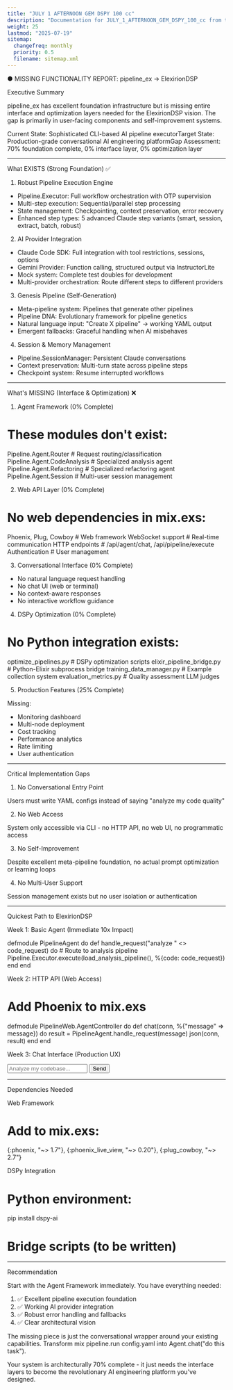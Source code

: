 ```yaml
---
title: "JULY 1 AFTERNOON GEM DSPY 100 cc"
description: "Documentation for JULY_1_AFTERNOON_GEM_DSPY_100_cc from the Pipeline ex repository."
weight: 25
lastmod: "2025-07-19"
sitemap:
  changefreq: monthly
  priority: 0.5
  filename: sitemap.xml
---
```


● MISSING FUNCTIONALITY REPORT: pipeline_ex → ElexirionDSP

  Executive Summary

  pipeline_ex has excellent foundation infrastructure but is missing entire interface and optimization layers needed for the ElexirionDSP vision. The gap is
  primarily in user-facing components and self-improvement systems.

  Current State: Sophisticated CLI-based AI pipeline executorTarget State: Production-grade conversational AI engineering platformGap Assessment: 70% foundation
  complete, 0% interface layer, 0% optimization layer

  ---
  What EXISTS (Strong Foundation) ✅

  1. Robust Pipeline Execution Engine

  - Pipeline.Executor: Full workflow orchestration with OTP supervision
  - Multi-step execution: Sequential/parallel step processing
  - State management: Checkpointing, context preservation, error recovery
  - Enhanced step types: 5 advanced Claude step variants (smart, session, extract, batch, robust)

  2. AI Provider Integration

  - Claude Code SDK: Full integration with tool restrictions, sessions, options
  - Gemini Provider: Function calling, structured output via InstructorLite
  - Mock system: Complete test doubles for development
  - Multi-provider orchestration: Route different steps to different providers

  3. Genesis Pipeline (Self-Generation)

  - Meta-pipeline system: Pipelines that generate other pipelines
  - Pipeline DNA: Evolutionary framework for pipeline genetics
  - Natural language input: "Create X pipeline" → working YAML output
  - Emergent fallbacks: Graceful handling when AI misbehaves

  4. Session & Memory Management

  - Pipeline.SessionManager: Persistent Claude conversations
  - Context preservation: Multi-turn state across pipeline steps
  - Checkpoint system: Resume interrupted workflows

  ---
  What's MISSING (Interface & Optimization) ❌

  1. Agent Framework (0% Complete)

  # These modules don't exist:
  Pipeline.Agent.Router         # Request routing/classification
  Pipeline.Agent.CodeAnalysis   # Specialized analysis agent
  Pipeline.Agent.Refactoring    # Specialized refactoring agent
  Pipeline.Agent.Session        # Multi-user session management

  2. Web API Layer (0% Complete)

  # No web dependencies in mix.exs:
  Phoenix, Plug, Cowboy        # Web framework
  WebSocket support            # Real-time communication
  HTTP endpoints               # /api/agent/chat, /api/pipeline/execute
  Authentication               # User management

  3. Conversational Interface (0% Complete)

  - No natural language request handling
  - No chat UI (web or terminal)
  - No context-aware responses
  - No interactive workflow guidance

  4. DSPy Optimization (0% Complete)

  # No Python integration exists:
  optimize_pipelines.py        # DSPy optimization scripts
  elixir_pipeline_bridge.py    # Python-Elixir subprocess bridge
  training_data_manager.py     # Example collection system
  evaluation_metrics.py        # Quality assessment LLM judges

  5. Production Features (25% Complete)

  Missing:
  - Monitoring dashboard
  - Multi-node deployment
  - Cost tracking
  - Performance analytics
  - Rate limiting
  - User authentication

  ---
  Critical Implementation Gaps

  1. No Conversational Entry Point

  Users must write YAML configs instead of saying "analyze my code quality"

  2. No Web Access

  System only accessible via CLI - no HTTP API, no web UI, no programmatic access

  3. No Self-Improvement

  Despite excellent meta-pipeline foundation, no actual prompt optimization or learning loops

  4. No Multi-User Support

  Session management exists but no user isolation or authentication

  ---
  Quickest Path to ElexirionDSP

  Week 1: Basic Agent (Immediate 10x Impact)

  defmodule PipelineAgent do
    def handle_request("analyze " <> code_request) do
      # Route to analysis pipeline
      Pipeline.Executor.execute(load_analysis_pipeline(), %{code: code_request})
    end
  end

  Week 2: HTTP API (Web Access)

  # Add Phoenix to mix.exs
  defmodule PipelineWeb.AgentController do
    def chat(conn, %{"message" => message}) do
      result = PipelineAgent.handle_request(message)
      json(conn, result)
    end
  end

  Week 3: Chat Interface (Production UX)

  <input id="message" placeholder="Analyze my codebase...">
  <button onclick="sendToAgent()">Send</button>

  ---
  Dependencies Needed

  Web Framework

  # Add to mix.exs:
  {:phoenix, "~> 1.7"},
  {:phoenix_live_view, "~> 0.20"},
  {:plug_cowboy, "~> 2.7"}

  DSPy Integration

  # Python environment:
  pip install dspy-ai
  # Bridge scripts (to be written)

  ---
  Recommendation

  Start with the Agent Framework immediately. You have everything needed:

  1. ✅ Excellent pipeline execution foundation
  2. ✅ Working AI provider integration
  3. ✅ Robust error handling and fallbacks
  4. ✅ Clear architectural vision

  The missing piece is just the conversational wrapper around your existing capabilities. Transform mix pipeline.run config.yaml into Agent.chat("do this task").

  Your system is architecturally 70% complete - it just needs the interface layers to become the revolutionary AI engineering platform you've designed.
